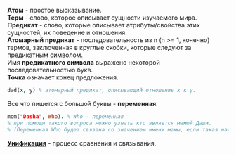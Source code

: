 **Атом** - простое высказывание.  
**Терм** - слово, которое описывает сущности изучаемого мира.  
**Предикат** - слово, которые описывает атрибуты/свойства этих сущностей, их поведение и отношения.  
**Атомарный предикат** - последовательность из n (n >= 1, конечно) термов, заключенная в круглые скобки, которые следуют за предикатным символом.   
Имя **предикатного символа** выражено некоторой последовательностью букв.  
**Точка** означает конец предложения.  

``` prolog
dad(x, y) % атомарный предикат, описывающий отношение x к y.
```

Все что пишется с большой буквы - **переменная**.
``` prolog
mom("Dasha", Who). % Who - переменная 
% при помощи такого вопроса можно узнать кто является мамой Даши. 
% (Переменная Who будет связана со значением имени мамы, если такая найдется).  
```
[**Унификация**](Как-работает-Prolog) - процесс сравнения и связывания.  